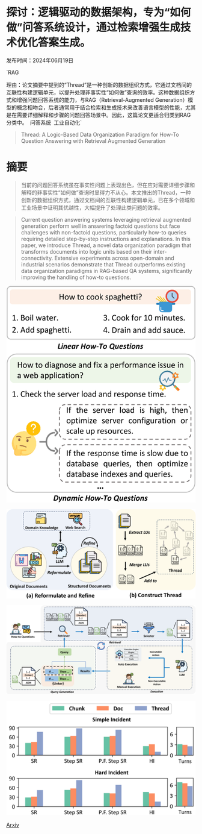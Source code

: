 # 探讨：逻辑驱动的数据架构，专为“如何做”问答系统设计，通过检索增强生成技术优化答案生成。

发布时间：2024年06月19日

`RAG

理由：论文摘要中提到的“Thread”是一种创新的数据组织方式，它通过文档间的互联性构建逻辑单元，以提升处理非事实性“如何做”查询的效率。这种数据组织方式和增强问题回答系统的能力，与RAG（Retrieval-Augmented Generation）模型的概念相吻合，后者通常用于结合检索和生成技术来改善语言模型的性能，尤其是在需要详细解释和步骤的问题回答场景中。因此，这篇论文更适合归类到RAG分类中。` `问答系统` `工业自动化`

> Thread: A Logic-Based Data Organization Paradigm for How-To Question Answering with Retrieval Augmented Generation

# 摘要

> 当前的问题回答系统虽在事实性问题上表现出色，但在应对需要详细步骤和解释的非事实性“如何做”查询时显得力不从心。本文推出的Thread，一种创新的数据组织方式，通过文档间的互联性构建逻辑单元，已在多个领域和工业场景中证明其优越性，大幅提升了处理此类问题的效率。

> Current question answering systems leveraging retrieval augmented generation perform well in answering factoid questions but face challenges with non-factoid questions, particularly how-to queries requiring detailed step-by-step instructions and explanations. In this paper, we introduce Thread, a novel data organization paradigm that transforms documents into logic units based on their inter-connectivity. Extensive experiments across open-domain and industrial scenarios demonstrate that Thread outperforms existing data organization paradigms in RAG-based QA systems, significantly improving the handling of how-to questions.

![探讨：逻辑驱动的数据架构，专为“如何做”问答系统设计，通过检索增强生成技术优化答案生成。](../../../paper_images/2406.13372/x1.png)

![探讨：逻辑驱动的数据架构，专为“如何做”问答系统设计，通过检索增强生成技术优化答案生成。](../../../paper_images/2406.13372/x2.png)

![探讨：逻辑驱动的数据架构，专为“如何做”问答系统设计，通过检索增强生成技术优化答案生成。](../../../paper_images/2406.13372/x3.png)

![探讨：逻辑驱动的数据架构，专为“如何做”问答系统设计，通过检索增强生成技术优化答案生成。](../../../paper_images/2406.13372/x4.png)

[Arxiv](https://arxiv.org/abs/2406.13372)